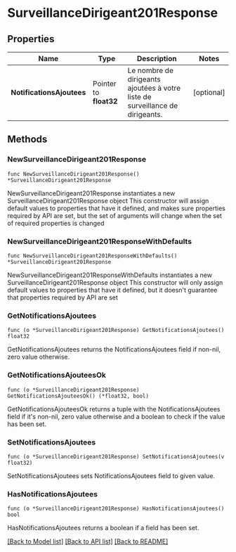 # SurveillanceDirigeant201Response

## Properties

Name | Type | Description | Notes
------------ | ------------- | ------------- | -------------
**NotificationsAjoutees** | Pointer to **float32** | Le nombre de dirigeants ajoutées à votre liste de surveillance de dirigeants. | [optional] 

## Methods

### NewSurveillanceDirigeant201Response

`func NewSurveillanceDirigeant201Response() *SurveillanceDirigeant201Response`

NewSurveillanceDirigeant201Response instantiates a new SurveillanceDirigeant201Response object
This constructor will assign default values to properties that have it defined,
and makes sure properties required by API are set, but the set of arguments
will change when the set of required properties is changed

### NewSurveillanceDirigeant201ResponseWithDefaults

`func NewSurveillanceDirigeant201ResponseWithDefaults() *SurveillanceDirigeant201Response`

NewSurveillanceDirigeant201ResponseWithDefaults instantiates a new SurveillanceDirigeant201Response object
This constructor will only assign default values to properties that have it defined,
but it doesn't guarantee that properties required by API are set

### GetNotificationsAjoutees

`func (o *SurveillanceDirigeant201Response) GetNotificationsAjoutees() float32`

GetNotificationsAjoutees returns the NotificationsAjoutees field if non-nil, zero value otherwise.

### GetNotificationsAjouteesOk

`func (o *SurveillanceDirigeant201Response) GetNotificationsAjouteesOk() (*float32, bool)`

GetNotificationsAjouteesOk returns a tuple with the NotificationsAjoutees field if it's non-nil, zero value otherwise
and a boolean to check if the value has been set.

### SetNotificationsAjoutees

`func (o *SurveillanceDirigeant201Response) SetNotificationsAjoutees(v float32)`

SetNotificationsAjoutees sets NotificationsAjoutees field to given value.

### HasNotificationsAjoutees

`func (o *SurveillanceDirigeant201Response) HasNotificationsAjoutees() bool`

HasNotificationsAjoutees returns a boolean if a field has been set.


[[Back to Model list]](../README.md#documentation-for-models) [[Back to API list]](../README.md#documentation-for-api-endpoints) [[Back to README]](../README.md)


